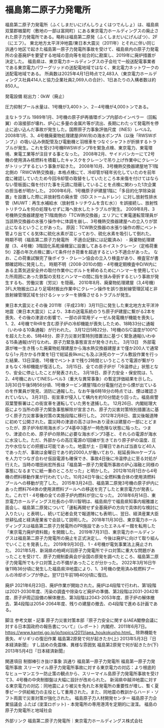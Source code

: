 # 福島第二原子力発電所

福島第二原子力発電所（ふくしまだいにげんしりょくはつでんしょ）は、福島県双葉郡楢葉町（敷地の一部は富岡町）にある東京電力ホールディングスの廃止された原子力発電所である。略称は福島第二原発（ふくしまだいにげんぱつ）、2F（にエフ）。
東北地方太平洋沖地震/東日本大震災（2011年）とそれに伴い同じ浜通り地区で起きた福島第一原子力発電所事故を受けて、福島県内の原子力発電所の全基廃炉を要望する地域の意向等を総合的に勘案し、2019年に廃炉措置が決定した。
福島県は、東京電力ホールディングスの子会社で一般送配電事業者である東京電力パワーグリッドの送配電地域ではなく、東北電力ネットワークの送配電地域である。
所員数は2025年4月1日時点で2,483人（東京電力ホールディングス社員414人と協力企業社員2,069人の合計）、1日あたりの入構者数は約850人。

発電設備
総出力：0kW（廃止）

圧力抑制プール水量は、1号機が3,400トン、2－4号機が4,000トンである。

主なトラブル
1989年1月、3号機の原子炉再循環ポンプ内部のインペラー（回転翼）の溶接部が壊れ、炉心に多量の金属片等が流出、長期にわたって発電所を停止に追い込んだ事故が発生した。国際原子力事象評価尺度（INES）レベル2。
2008年1月、3、4号機廃棄物処理建屋(RW/B)の海水ポンプA（以後「RWSWポンプ」）の吸い込み側配管及び電動機と羽根車をつなぐシャフトが折損するトラブルが発生。これを受け3号機RWSWポンプBを緊急点検、東京電力、東電環境、東電工業等が注目する事となった。
2008年2月、サイドバンカーにて2号機の使用済み核燃料を積載したキャスクをクレーンで吊り上げ作業中にクレーンがトリップするという事象が起きた。
2008年10月、3号機熱交換器建屋地下1階北側の「RWCW熱交換器」本格点検にて、冷却管が経年劣化していたのを前年度に確認していたため今回冷却管の取替をしていたところ本来傷を付けてはならない管板面に傷を付けた事を元請に隠蔽していることを点検に関わった1次企業の担当者が明かした。
2009年6月、1号機原子炉建屋1階に「多目的化学除染装置」を設置した際に非放射性の廃水管（SD:ストームドレン）に対し放射性排水管（MUWT：再生水補給水（放射性トリチウムを含む水））を誤接続し、放射性トリチウムを何の処理もせずに海へ放水したトラブルが発生。
2009年8月、3号機熱交換器建屋地下1階南側の「TCW熱交換器」エリアにて東電運転管理員が当該熱交換器の水張り操作中に体調を崩し、3号機熱交換器建屋への立入りが禁止になるということがあった。
原因：TCW熱交換器の水張り操作の際にベント管より出てくる気体に硫化水素が混じっており、硫化水素を吸引して倒れた。
時期不明（福島第二原子力発電所　不適合記録には記載済み） - 廃棄物処理建屋（3、4号機）3階固化系乾燥機室に設置してあるホイストクレーン（定格荷重5t）2基の年次点検に置いて条件付き荷重を超過するという不適合があった。
なお、この荷重試験完了後ボイラ・クレーン協会の立入り検査があり、検査官が書類確認時に発見した。
時期不明（2008-2010の間) - 4号機定期検査中D/W内にある主蒸気逃安全弁の取付作業中にボルトを締めるためにハンマーを使用していた所周囲にあった鉄製の支柱とハンマーの間に指を挟み骨折するという事故が発生するも、労働災害（労災）を隠蔽。
2010年8月、廃棄物処理建屋（3,4号機）3FL大物搬出口より足場材搬出作業中にクレーン操作を誤り放射線管理区域と非放射線管理区域を分けるシャッターを損傷させるトラブルが発生。

東日本大震災とその後
2011年（平成23年）3月11日に発生した東北地方太平洋沖地震（東日本大震災）により、3本の送電系統のうち原子炉建屋に繋がる2本を喪失、その後の津波の影響で、一部の非常用ディーゼル発電機が機能を喪失し1、2、4号機でRHRを含む原子炉の冷却機能が喪失したため、18時33分に通報（いわゆる10条通報）が行われた。
3月12日5時22分、1号機のS/C温度が100℃を超えたため、5時48分、原子力災害対策特別措置法に基づく緊急通報(いわゆる15条通報)が行なわれ、原子力緊急事態宣言が発令された。
3月13日　外部電源が唯一生き残った廃棄物処理建屋から海水熱交換器建屋まで僅か200人で通常なら1ヶ月かかる作業を1日で総延長9kmにも及ぶ決死のケーブル敷設作業を行った結果、13日深夜、1号機でベントまで残り2時間というところで電源が繋がりまもなく冷却機能が復活した。
3月15日、全ての原子炉が「冷温停止」状態となり、安全に停止したことが発表された。
3月18日、原子力安全・保安院は、1、2、4号機においてINESレベル3（重大な異常事象）の暫定評価結果を示した。
3月30日午後5時56分頃、1号機タービン建屋1階の分電盤付近から煙が出ているのを作業員が発見、消防に通報した。なお午後6時18分の時点では、煙は確認されていない。
3月31日、街宣車が侵入して構内を約10分間走り回った。福島県警双葉警察署はこの街宣車を運転していた男を逮捕した。
12月26日、内閣総理大臣により当所の原子力緊急事態解除が宣言され、原子力災害対策特別措置法に基づく原子力災害事後対策の実施段階に移行した。
2012年2月8日、震災後報道陣に初めて公開された。震災時の津波の高さは9mあり浸水は建屋の一部にとどまったが、原子炉冷却用海水ポンプ4基中3基が一時危険な状態に陥った。つまり、津波のため、原子炉の除熱に必要な海水ポンプ3基と、それらの電源が海水に水没した。ただ、外部からの高圧電源の1回線が生きており原子炉の温度、圧力や水位などの把握は可能であった。地震が土・日曜日であれば当直など40人であったが、事故は金曜日であり約2000人が働いており、総延長9kmケーブルを人力でつなぎ合わせ仮設電源も確保でき、事故4日後に冷温停止に至る対処が行えた。当時の増田尚宏所長は「福島第一原子力発電所事故の炉心溶融と同様の事態になるまでに紙一重のところだった」と明かした。
2012年10月1日から4号機の燃料移動作業が行われていた。10月24日午後に全燃料集合体の使用済燃料プールへの移動が完了した。
2015年3月24日、福島第二原発3号機の原子炉内にあった燃料764体の使用済燃料プールへの移送を完了したと東京電力が発表した。これで1 - 4号機の全ての原子炉内燃料が空になった。
2018年6月14日、東京電力ホールディングス社長の小早川智明は、福島県庁で福島県知事内堀雅雄と面会し、福島第二原発について「運転再開せず全基廃炉の方向で具体的な検討に入りたい」と表明し、続いて記者会見で報道陣にも表明し、翌日、経済産業大臣世耕弘成と経済産業省で会談して説明した。
2018年11月30日、東京電力ホールディングスは福島第二原子力発電所のPR施設であったエネルギー館を転用した「東京電力廃炉資料館」を開館した。
2019年7月31日、東京電力ホールディングスは福島第二原子力発電所の廃止を正式決定し、今後は廃炉に向けて取り組んでいくことを発表した。
2019年9月30日、1 - 4号機が電気事業法上廃止された。
2021年5月、新潟県の柏崎刈羽原子力発電所でテロ対策に重大な問題があったことを受けて、原子力規制委員会が全国の原発を調べたところ、福島第二原子力発電所でもテロ対策上の不備があったことが分かった。
2022年3月16日午後11時36分頃に発生した福島県沖地震により、1、3号機の使用済み核燃料プールの冷却ポンプが停止。翌17日午前1時40分頃に復旧。

廃炉
2021年6月23日、廃炉作業が開始された。廃炉は4段階で行われ、第1段階は2021-2030年度、汚染の調査や除染など廃炉の準備、第2段階は2031-2042年度、原子炉周辺設備の解体撤去、第3段階は2043-2053年度、原子炉の解体撤去、第4段階は2054-2064年度、残りの建屋の撤去、の4段階で進める計画である。

脚注
参考文献・記事
原子力災害対策本部『原子力安全に関するIAEA閣僚会議に対する日本国政府の報告書について』（レポート）内閣府、2011年6月7日。https://www.kantei.go.jp/jp/topics/2011/iaea_houkokusho.html。 
除熱機能を喪失、ギリギリの復旧作業 福島第2原発で何が起きたか(上) 2013年5月3日『日本経済新聞』
すし詰めの免震棟、異様な雰囲気 福島第2原発で何が起きたか(下) 2013年5月4日『日本経済新聞』

関連項目
制御棒引き抜け事象
浜通り
福島第一原子力発電所
福島第一原子力発電所事故
スリーマイル原子力発電所事故に対する東京電力の対応：より根底的なヒューマンエラー防止策の観点から、スリーマイル島原子力発電所事故を受けて3、4号機の中央制御盤は大幅に設計が改められた。
新潟県中越沖地震に対する東京電力の対応：同地震により被災を免れた本発電所の重要性が増し、暫く夏季ピーク供給戦力の主役として重用された。また、同地震の教訓からハード・ソフト両面で災害対策が強化された。
福島原子力人材開発センター
福島原子力企業協議会
ふたば (浚渫ロボット) - 本発電所の専用港湾を定期的に浚渫。
福島の原子力発電所と地域社会

外部リンク
福島第二原子力発電所｜東京電力ホールディングス株式会社